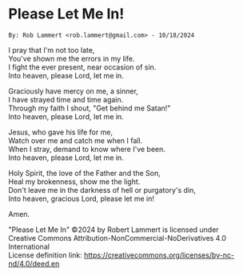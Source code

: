 # Please Let Me In!
	By: Rob Lammert <rob.lammert@gmail.com> - 10/18/2024
	
I pray that I'm not too late,  
You've shown me the errors in my life.  
I fight the ever present, near occasion of sin.  
Into heaven, please Lord, let me in.  

Graciously have mercy on me, a sinner,  
I have strayed time and time again.  
Through my faith I shout, "Get behind me Satan!"  
Into heaven, please Lord, let me in.  

Jesus, who gave his life for me,  
Watch over me and catch me when I fall.  
When I stray, demand to know where I've been.  
Into heaven, please Lord, let me in.  

Holy Spirit, the love of the Father and the Son,  
Heal my brokenness, show me the light.  
Don't leave me in the darkness of hell or purgatory's din,  
Into heaven, gracious Lord, please let me in!  

Amen.

"Please Let Me In" ©2024 by Robert Lammert is licensed under  
Creative Commons Attribution-NonCommercial-NoDerivatives 4.0 International  
License definition link: https://creativecommons.org/licenses/by-nc-nd/4.0/deed.en
